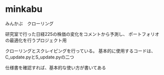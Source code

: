 # minkabu
みんかぶ　クローリング

研究室で行った日経225の株価の変化をコメントから予測し、
ポートフォリオの最適化を行うプロジェクト用

クローリングとスクレイピングを行っている。
基本的に使用するコードは、C_update.pyとS_update.pyの二つ

仕様書を確認すれば、基本的な使い方が書いてある
